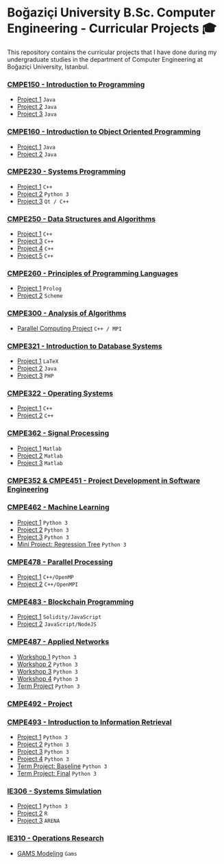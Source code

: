 # Boğaziçi University B.Sc. Computer Engineering - Curricular Projects :mortar_board:
This repository contains the curricular projects that I have done during my undergraduate studies in the department of Computer Engineering at Boğaziçi University, Istanbul.

### [CMPE150 - Introduction to Programming](/CMPE150)
- [Project 1](/CMPE150/Project1) `Java`
- [Project 2](/CMPE150/Project2) `Java`
- [Project 3](/CMPE150/Project3) `Java`

### [CMPE160 - Introduction to Object Oriented Programming](/CMPE160)
- [Project 1](/CMPE160/Project1) `Java`
- [Project 2](/CMPE160/Project2) `Java`

### [CMPE230 - Systems Programming](/CMPE230)
- [Project 1](/CMPE230/Project1) `C++`
- [Project 2](/CMPE230/Project2) `Python 3`
- [Project 3](/CMPE230/Project3) `Qt / C++`

### [CMPE250 - Data Structures and Algorithms](/CMPE250)
- [Project 1](/CMPE250/Project1) `C++`
- [Project 3](/CMPE250/Project3) `C++`
- [Project 4](/CMPE250/project4) `C++`
- [Project 5](/CMPE250/Project5) `C++`

### [CMPE260 - Principles of Programming Languages](/CMPE260)
- [Project 1](/CMPE260/Project1) `Prolog`
- [Project 2](/CMPE260/Project2) `Scheme`

### [CMPE300 - Analysis of Algorithms](/CMPE300)
- [Parallel Computing Project](/CMPE300) `C++ / MPI`

### [CMPE321 - Introduction to Database Systems](/CMPE321)
- [Project 1](/CMPE321/Project1) `LaTeX`
- [Project 2](/CMPE321/Project2) `Java`
- [Project 3](/CMPE321/Project3) `PHP`

### [CMPE322 - Operating Systems](/cmpe322)
- [Project 1](/CMPE322/Project1) `C++`
- [Project 2](/CMPE322/Project2) `C++`

### [CMPE362 - Signal Processing](/cmpe362)
- [Project 1](/CMPE362/Project1) `Matlab`
- [Project 2](/CMPE362/Project2) `Matlab`
- [Project 3](/CMPE362/Project3) `Matlab`

### [CMPE352 & CMPE451 - Project Development in Software Engineering](https://github.com/bounswe/bounswe2019group6)

### [CMPE462 - Machine Learning](/CMPE462)
- [Project 1](/CMPE462/Projects/Project1) `Python 3`
- [Project 2](/CMPE462/Projects/Project2) `Python 3`
- [Project 3](/CMPE462/Projects/Project3) `Python 3`
- [Mini Project: Regression Tree](/CMPE462/Mini-Project/Regression-Tree) `Python 3`

### [CMPE478 - Parallel Processing](/CMPE478)
- [Project 1](/CMPE478/Project1) `C++/OpenMP`
- [Project 2](/CMPE478/Project2) `C++/OpenMPI`

### [CMPE483 - Blockchain Programming](/CMPE483)
- [Project 1](/CMPE483/Project1) `Solidity/JavaScript`
- [Project 2](/CMPE483/Project2) `JavaScript/NodeJS`

### [CMPE487 - Applied Networks](/CMPE487)
- [Workshop 1](https://github.com/barandenizkorkmaz/bogazici-university-undergraduate-projects/tree/master/CMPE487/Workshop1:%20Netcat%20Chat) `Python 3`
- [Workshop 2](https://github.com/barandenizkorkmaz/bogazici-university-undergraduate-projects/tree/master/CMPE487/Workshop2:%20PyChat) `Python 3`
- [Workshop 3](https://github.com/barandenizkorkmaz/bogazici-university-undergraduate-projects/tree/master/CMPE487/Workshop3:%20Zeroconf) `Python 3`
- [Workshop 4](https://github.com/barandenizkorkmaz/bogazici-university-undergraduate-projects/tree/master/CMPE487/Workshop4:%20Social%20Torrent) `Python 3`
- [Term Project](https://github.com/barandenizkorkmaz/bogazici-university-undergraduate-projects/tree/master/CMPE487/Term%20Project:%20Uno%20Card%20Game) `Python 3`

### [CMPE492 - Project](/CMPE492)

### [CMPE493 - Introduction to Information Retrieval](/CMPE493)
- [Project 1](/CMPE493/Project1) `Python 3`
- [Project 2](/CMPE493/Project2) `Python 3`
- [Project 3](/CMPE493/Project3) `Python 3`
- [Project 4](/CMPE493/Project4) `Python 3`
- [Term Project: Baseline](https://github.com/barandenizkorkmaz/bogazici-university-undergraduate-projects/tree/master/CMPE493/Term%20Project/Baseline) `Python 3`
- [Term Project: Final](https://github.com/barandenizkorkmaz/bogazici-university-undergraduate-projects/tree/master/CMPE493/Term%20Project/Final) `Python 3`

### [IE306 - Systems Simulation](/IE306)
- [Project 1](/IE306/Project1) `Python 3`
- [Project 2](/IE306/Project2) `R`
- [Project 3](/IE306/Project3) `ARENA`

### [IE310 - Operations Research](/IE310)
- [GAMS Modeling](/IE310) `Gams`

